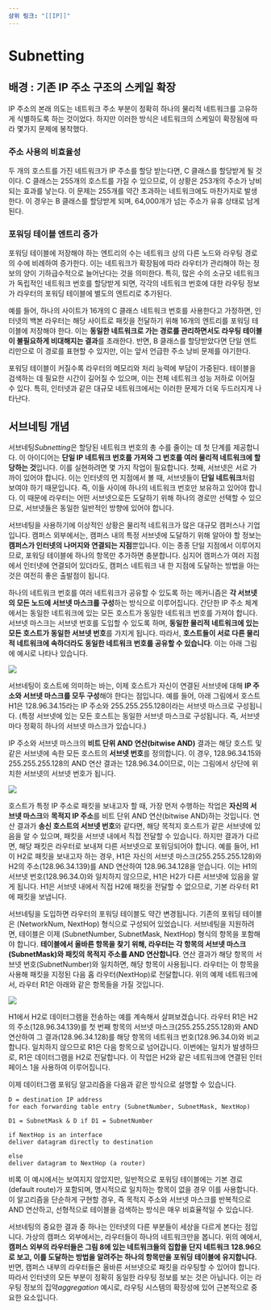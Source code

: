 ```yaml
---
상위 링크: "[[IP]]"
---
```

# Subnetting

## 배경 : 기존 IP 주소 구조의 스케일 확장
IP 주소의 본래 의도는 네트워크 주소 부분이 정확히 하나의 물리적 네트워크를 고유하게 식별하도록 하는 것이었다. 하지만 이러한 방식은 네트워크의 스케일이 확장됨에 따라 몇가지 문제에 봉착했다.

### 주소 사용의 비효율성
두 개의 호스트를 가진 네트워크가 IP 주소를 할당 받는다면, C 클래스를 할당받게 될 것이다. C 클래스는 255개의 호스트를 가질 수 있으므로, 이 상황은 253개의 주소가 낭비되는 효과를 낳는다.
이 문제는 255개를 약간 초과하는 네트워크에도 마찬가지로 발생한다. 이 경우는 B 클래스를 할당받게 되며, 64,000개가 넘는 주소가 유휴 상태로 남게 된다.

### 포워딩 테이블 엔트리 증가
포워딩 테이블에 저장해야 하는 엔트리의 수는 네트워크 상의 다른 노드와 라우팅 경로의 수에 비례하여 증가한다. 이는 네트워크가 확장됨에 따라 라우터가 관리해야 하는 정보의 양이 기하급수적으로 늘어난다는 것을 의미한다. 특히, 많은 수의 소규모 네트워크가 독립적인 네트워크 번호를 할당받게 되면, 각각의 네트워크 번호에 대한 라우팅 정보가 라우터의 포워딩 테이블에 별도의 엔트리로 추가된다.

예를 들어, 하나의 사이트가 16개의 C 클래스 네트워크 번호를 사용한다고 가정하면, 인터넷의 백본 라우터는 해당 사이트로 패킷을 전달하기 위해 16개의 엔트리를 포워딩 테이블에 저장해야 한다. 이는 **동일한 네트워크로 가는 경로를 관리하면서도 라우팅 테이블이 불필요하게 비대해지는 결과**를 초래한다. 반면, B 클래스를 할당받았다면 단일 엔트리만으로 이 경로를 표현할 수 있지만, 이는 앞서 언급한 주소 낭비 문제를 야기한다.

포워딩 테이블이 커질수록 라우터의 메모리와 처리 능력에 부담이 가중된다. 테이블을 검색하는 데 필요한 시간이 길어질 수 있으며, 이는 전체 네트워크 성능 저하로 이어질 수 있다. 특히, 인터넷과 같은 대규모 네트워크에서는 이러한 문제가 더욱 두드러지게 나타난다.

## 서브네팅 개념
서브네팅*Subnetting*은 할당된 네트워크 번호의 총 수를 줄이는 데 첫 단계를 제공합니다. 이 아이디어는 **단일 IP 네트워크 번호를 가져와 그 번호를 여러 물리적 네트워크에 할당하는 것**입니다. 이를 실현하려면 몇 가지 작업이 필요합니다. 첫째, 서브넷은 서로 가까이 있어야 합니다. 이는 인터넷의 먼 지점에서 볼 때, 서브넷들이 **단일 네트워크**처럼 보여야 하기 때문입니다. 즉, 이들 사이에 하나의 네트워크 번호만 보유하고 있어야 합니다. 이 때문에 라우터는 어떤 서브넷으로든 도달하기 위해 하나의 경로만 선택할 수 있으므로, 서브넷들은 동일한 일반적인 방향에 있어야 합니다.

서브네팅을 사용하기에 이상적인 상황은 물리적 네트워크가 많은 대규모 캠퍼스나 기업입니다. 캠퍼스 외부에서는, 캠퍼스 내의 특정 서브넷에 도달하기 위해 알아야 할 정보는 **캠퍼스가 인터넷의 나머지와 연결되는 지점**뿐입니다. 이는 종종 단일 지점에서 이루어지므로, 포워딩 테이블에 하나의 항목만 추가하면 충분합니다. 심지어 캠퍼스가 여러 지점에서 인터넷에 연결되어 있더라도, 캠퍼스 네트워크 내 한 지점에 도달하는 방법을 아는 것은 여전히 좋은 출발점이 됩니다.

하나의 네트워크 번호를 여러 네트워크가 공유할 수 있도록 하는 메커니즘은 **각 서브넷의 모든 노드에 서브넷 마스크를 구성**하는 방식으로 이루어집니다. 간단한 IP 주소 체계에서는 동일한 네트워크에 있는 모든 호스트가 동일한 네트워크 번호를 가져야 합니다. 서브넷 마스크는 서브넷 번호를 도입할 수 있도록 하며, **동일한 물리적 네트워크에 있는 모든 호스트가 동일한 서브넷 번호**를 가지게 됩니다. 따라서, **호스트들이 서로 다른 물리적 네트워크에 속하더라도 동일한 네트워크 번호를 공유할 수 있습니다**. 이는 아래 그림에 예시로 나타나 있습니다.

![](https://i.imgur.com/7gPcEXa.png)

서브네팅이 호스트에 의미하는 바는, 이제 호스트가 자신이 연결된 서브넷에 대해 **IP 주소와 서브넷 마스크를 모두 구성**해야 한다는 점입니다. 예를 들어, 아래 그림에서 호스트 H1은 128.96.34.15라는 IP 주소와 255.255.255.128이라는 서브넷 마스크로 구성됩니다. (특정 서브넷에 있는 모든 호스트는 동일한 서브넷 마스크로 구성됩니다. 즉, 서브넷마다 정확히 하나의 서브넷 마스크가 있습니다.)

IP 주소와 서브넷 마스크의 **비트 단위 AND 연산(bitwise AND)** 결과는 해당 호스트 및 같은 서브넷에 속한 모든 호스트의 **서브넷 번호**를 정의합니다. 이 경우, 128.96.34.15와 255.255.255.128의 AND 연산 결과는 128.96.34.0이므로, 이는 그림에서 상단에 위치한 서브넷의 서브넷 번호가 됩니다.

![](https://i.imgur.com/TlhSQ4G.png)

호스트가 특정 IP 주소로 패킷을 보내고자 할 때, 가장 먼저 수행하는 작업은 **자신의 서브넷 마스크**와 **목적지 IP 주소**를 비트 단위 AND 연산(bitwise AND)하는 것입니다. 연산 결과가 **송신 호스트의 서브넷 번호**와 같다면, 해당 목적지 호스트가 같은 서브넷에 있음을 알 수 있으며, 패킷을 서브넷 내에서 직접 전달할 수 있습니다. 하지만 결과가 다르면, 해당 패킷은 라우터로 보내져 다른 서브넷으로 포워딩되어야 합니다. 예를 들어, H1이 H2로 패킷을 보내고자 하는 경우, H1은 자신의 서브넷 마스크(255.255.255.128)와 H2의 주소(128.96.34.139)를 AND 연산하여 128.96.34.128을 얻습니다. 이는 H1의 서브넷 번호(128.96.34.0)와 일치하지 않으므로, H1은 H2가 다른 서브넷에 있음을 알게 됩니다. H1은 서브넷 내에서 직접 H2에 패킷을 전달할 수 없으므로, 기본 라우터 R1에 패킷을 보냅니다.

서브네팅을 도입하면 라우터의 포워딩 테이블도 약간 변경됩니다. 기존의 포워딩 테이블은 (NetworkNum, NextHop) 형식으로 구성되어 있었습니다. 서브네팅을 지원하려면, 테이블은 이제 (SubnetNumber, SubnetMask, NextHop) 형식의 항목을 포함해야 합니다. **테이블에서 올바른 항목을 찾기 위해, 라우터는 각 항목의 서브넷 마스크(SubnetMask)와 패킷의 목적지 주소를 AND 연산합니다**. 연산 결과가 해당 항목의 서브넷 번호(SubnetNumber)와 일치하면, 해당 항목이 사용됩니다. 라우터는 이 항목을 사용해 패킷을 지정된 다음 홉 라우터(NextHop)로 전달합니다. 위의 예제 네트워크에서, 라우터 R1은 아래와 같은 항목들을 가질 것입니다.

![](https://i.imgur.com/uRRk1Bd.png)

H1에서 H2로 데이터그램을 전송하는 예를 계속해서 살펴보겠습니다. 라우터 R1은 H2의 주소(128.96.34.139)를 첫 번째 항목의 서브넷 마스크(255.255.255.128)와 AND 연산하여 그 결과(128.96.34.128)를 해당 항목의 네트워크 번호(128.96.34.0)와 비교합니다. 일치하지 않으므로 R1은 다음 항목으로 넘어갑니다. 이번에는 일치가 발생하므로, R1은 데이터그램을 H2로 전달합니다. 이 작업은 H2와 같은 네트워크에 연결된 인터페이스 1을 사용하여 이루어집니다.

이제 데이터그램 포워딩 알고리즘을 다음과 같은 방식으로 설명할 수 있습니다.
```
D = destination IP address  
for each forwarding table entry (SubnetNumber, SubnetMask, NextHop)

D1 = SubnetMask & D if D1 = SubnetNumber

if NextHop is an interface  
deliver datagram directly to destination

else  
deliver datagram to NextHop (a router)
```

비록 이 예시에서는 보여지지 않았지만, 일반적으로 포워딩 테이블에는 기본 경로(default route)가 포함되며, 명시적으로 일치하는 항목이 없을 경우 이를 사용합니다. 이 알고리즘을 단순하게 구현할 경우, 즉 목적지 주소와 서브넷 마스크를 반복적으로 AND 연산하고, 선형적으로 테이블을 검색하는 방식은 매우 비효율적일 수 있습니다.

서브네팅의 중요한 결과 중 하나는 인터넷의 다른 부분들이 세상을 다르게 본다는 점입니다. 가상의 캠퍼스 외부에서는, 라우터들이 하나의 네트워크만을 봅니다. 위의 예에서, **캠퍼스 외부의 라우터들은 그림 8에 있는 네트워크들의 집합을 단지 네트워크 128.96으로 보고, 이를 도달하는 방법을 알려주는 하나의 항목만을 포워딩 테이블에 유지합니다.** 반면, 캠퍼스 내부의 라우터들은 올바른 서브넷으로 패킷을 라우팅할 수 있어야 합니다. 따라서 인터넷의 모든 부분이 정확히 동일한 라우팅 정보를 보는 것은 아닙니다. 이는 라우팅 정보의 집약*aggregation* 예시로, 라우팅 시스템의 확장성에 있어 근본적으로 중요한 요소입니다. 
